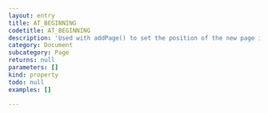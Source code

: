 ```yaml
---
layout: entry
title: AT_BEGINNING
codetitle: AT_BEGINNING
description: 'Used with addPage() to set the position of the new page in the book.'
category: Document
subcategory: Page
returns: null
parameters: []
kind: property
todo: null
examples: []

---
```

